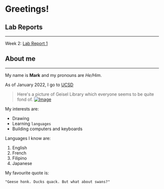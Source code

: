 # Greetings!

## Lab Reports
***
Week 2: [Lab Report 1](labreport1week2.html)

## About me
***

My name is **Mark** and my pronouns are *He/Him*.

As of January 2022, I go to [UCSD](https://www.ucsd.edu/)

>Here's a picture of Geisel Library which everyone seems to be quite fond of.
[![Image](https://th.bing.com/th/id/R.63ea46f35f14987a6057df5d2a1b69ff?rik=lNR2neP79NNFeg&riu=http%3a%2f%2fwww.eg.bucknell.edu%2f%7ehyde%2fdan%2fSanDiego%2fJpegs%2f409UCSDGeiselLibrary.5.JPG&ehk=i1Q1QYIco1xQutUqclRebt7EEvABKgHZsDykseHQeXk%3d&risl=&pid=ImgRaw&r=0&sres=1&sresct=1)](https://library.ucsd.edu/about/geisel-building.html)

My interests are:
* Drawing
* Learning ```languages```
* Building computers and keyboards

Languages I know are:
1. English
2. French
3. Filipino
4. Japanese

My favourite quote is:

```
"Geese honk. Ducks quack. But what about swans?"
```